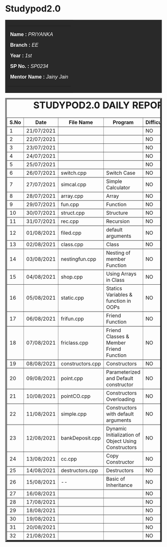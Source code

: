 # Studypod2.0
<body>
    <table id="header" border="0" width="100" bgcolor="#292929">
        <tr>
            <td>
                <table border="0" width="100" align="center">
                    <tr>
                        <td>
                            <font face="arial" color="#FFFFFF">
                             <div>
                                 <p><b>Name : </b><i>PRIYANKA</i></p>
                                 <p><b>Branch : </b><i>EE</i></p>
                                 <p><b>Year : </b><i>1st</i></p>
                                 <p><b>SP No. : </b><i>SP0234</i></p>
                                 <p><b>Mentor Name : </b><i>Jainy Jain</i></p>
                             </div>
                            </font>
                        </td>
                    </tr>
                </table>
            </td>
        </tr>
    </table>
    <div>
    <table border="5">
        <caption style="font-size: 30px;"><b>STUDYPOD2.0 DAILY REPORT</b> </caption>
        <thead>
            <tr>
                <th width="350">S.No</th>
                <th width="350">Date</th>
                <th width="350">File Name</th>
                <th width="350">Program</th>
                <th width="350">Difficulty</th>
                <th width="350">Solution</th>
            </thead>
            <tbody>
             <tr>
                    <td>1</td>
                    <td>21/07/2021</td>
                    <td></td>
                    <td> </td>
                    <td>NO</td>
                    <td></td>
                </tr>   
                <tr>
                    <td>2</td>
                    <td>22/07/2021</td>
                    <td></td>
                    <td></td>
                    <td>NO</td>
                    <td></td>
                </tr>
                <tr>
                    <td>3</td>
                    <td>23/07/2021</td>
                    <td></td>
                    <td></td>
                    <td>NO</td>
                    <td></td>
                </tr>
                <tr>
                    <td>4</td>
                    <td>24/07/2021</td>
                    <td></td>
                    <td> </td>
                    <td>NO</td>
                    <td></td>
                </tr>
                <tr>
                    <td>5</td>
                    <td>25/07/2021</td>
                    <td></td>
                    <td> </td>
                    <td>NO</td>
                    <td></td>
                </tr>
                <tr>
                    <td>6</td>
                    <td>26/07/2021</td>
                    <td>switch.cpp</td>
                    <td>Switch Case</td>
                    <td>NO</td>
                    <td></td>
                </tr>
                <tr>
                    <td>7</td>
                    <td>27/07/2021</td>
                    <td>simcal.cpp</td>
                    <td>Simple Calculator</td>
                    <td>NO</td>
                    <td></td>
                </tr>
                <tr>
                    <td>8</td>
                    <td>28/07/2021</td>
                    <td>array.cpp</td>
                    <td>Array </td>
                    <td>NO</td>
                    <td></td>
                </tr>
                 <tr>
                    <td>9</td>
                    <td>29/07/2021</td>
                    <td>fun.cpp</td>
                    <td>Function</td>
                    <td>NO</td>
                    <td></td>
                </tr>
                <tr>
                    <td>10</td>
                    <td>30/07/2021</td>
                    <td>struct.cpp</td>
                    <td>Structure</td>
                    <td>NO</td>
                    <td></td>
                </tr>
                <tr>
                    <td>11</td>
                    <td>31/07/2021</td>
                    <td>rec.cpp</td>
                    <td>Recursion</td>
                    <td>NO</td>
                    <td></td>
                </tr>
                 <tr>
                    <td>12</td>
                    <td>01/08/2021</td>
                    <td>filed.cpp</td>
                    <td>default arguments </td>
                    <td>NO</td>
                    <td></td>
                </tr>
                   <td>13</td>
                    <td>02/08/2021</td>
                    <td>class.cpp</td>
                    <td>Class</td>
                    <td>NO</td>
                <td></td>          
                </tr>
                 </tr>
                   <td>14</td>
                    <td>03/08/2021</td>
                    <td>nestingfun.cpp</td>
                    <td>Nesting of member Function</td>
                    <td>NO</td>
                <td></td>          
                </tr>  
                </tr>
                   <td>15</td>
                    <td>04/08/2021</td>
                    <td>shop.cpp</td>
                    <td>Using Arrays in Class</td>
                    <td>NO</td>
                <td></td>   
                 </tr>  
                </tr>
                   <td>16</td>
                    <td>05/08/2021</td>
                    <td>static.cpp</td>
                    <td>Statics Variables & function in OOPs</td>
                    <td>NO</td>
                <td></td>   
                 </tr>  
                </tr>
                   <td>17</td>
                    <td>06/08/2021</td>
                    <td>frifun.cpp</td>
                    <td>Friend Function</td>
                    <td>NO</td>
                <td></td>  
                 </tr>  
                </tr>
                   <td>18</td>
                    <td>07/08/2021</td>
                    <td>friclass.cpp</td>
                    <td>Friend Classes & Member Friend Function</td>
                    <td>NO</td>
                <td></td>   
                </tr>
                 </tr>
                   <td>19</td>
                    <td>08/08/2021</td>
                    <td>constructors.cpp</td>
                    <td>Constructors</td>
                    <td>NO</td>
                <td></td>   
                </tr>
                </tr>
                <td>20</td>
                    <td>09/08/2021</td>
                    <td>point.cpp</td>
                    <td>Parameterized and Default constructor</td>
                    <td>NO</td>
                <td></td>  
                </tr>
                </tr>
                <td>21</td>
                    <td>10/08/2021</td>
                    <td>pointCO.cpp</td>
                    <td>Constructors Overloading</td>
                    <td>NO</td>
                <td></td>   
                </tr>
                </tr>
                 <td>22</td>
                    <td>11/08/2021</td>
                    <td>simple.cpp</td>
                    <td>Constructors with default arguments</td>
                    <td>NO</td>
                <td></td>  
                </tr>
                </tr>
                 <td>23</td>
                    <td>12/08/2021</td>
                    <td>bankDeposit.cpp</td>
                    <td>Dynamic Initialization of Object Using Constructors</td>
                    <td>NO</td>
                <td></td>  
                </tr>
                </tr>
                 <td>24</td>
                    <td>13/08/2021</td>
                    <td>cc.cpp</td>
                    <td>Copy Constructor</td>
                    <td>NO</td>
                <td></td>  
                </tr>
                </tr>
                 <td>25</td>
                    <td>14/08/2021</td>
                    <td>destructors.cpp</td>
                    <td>Destructors</td>
                    <td>NO</td>
                <td></td>  
                </tr>
                </tr>
                 <td>26</td>
                    <td>15/08/2021</td>
                    <td>--</td>
                    <td>Basic of Inheritance</td>
                    <td>NO</td>
                <td></td>  
                </tr>
                <tr>
                    <td>27</td>
                    <td>16/08/2021</td>
                    <td></td>
                    <td> </td>
                    <td>NO</td>
                    <td></td>
                </tr>
              <tr>
                    <td>28</td>
                    <td>17/08/2021</td>
                    <td></td>
                    <td> </td>
                    <td>NO</td>
                    <td></td>
                </tr>  
                <tr>
                    <td>29</td>
                    <td>18/08/2021</td>
                    <td></td>
                    <td></td>
                    <td>NO</td>
                    <td></td>
                </tr>
                <tr>
                    <td>30</td>
                    <td>19/08/2021</td>
                    <td></td>
                    <td> </td>
                    <td>NO</td>
                    <td></td>
                </tr>
               <tr>
                    <td>31</td>
                    <td>20/08/2021</td>
                    <td></td>
                    <td></td>
                    <td>NO</td>
                    <td></td>
                </tr> 
                <tr>
                    <td>32</td>
                    <td>21/08/2021</td>
                    <td></td>
                    <td> </td>
                    <td>NO</td>
                    <td></td>
                </tr>
          </tbody>
        </table>
    </div>
</body>
                             
                                
                                 
                           
